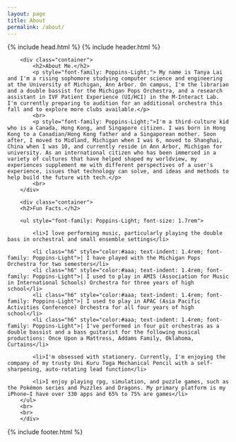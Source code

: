 ```yaml
---
layout: page
title: About
permalink: /about/
---
```

<head>
	<title>{{ site.author }} / {{ site.ab }}</title>
	<meta name="author" content="{{ site.author }}">
	<meta name="description" content="{{ page.content | strip_html | strip_newlines }}">
	<meta name="keywords" content="{{ page.meta.keywords }}">
	{% include head.html %}
</head>
<body>
	{% include header.html %}
  <main class="content">

		<div class="container">
			<h2>About Me.</h2>
			<p style="font-family: Poppins-Light;"> My name is Tanya Lai and I'm a rising sophomore studying computer science and engineering at the University of Michigan, Ann Arbor. On campus, I'm the librarian and a double bassist for the Michigan Pops Orchestra, and a research assistant in IVF Patient Experience (UI/HCI) in the M-Interact Lab. I'm currently preparing to audition for an additional orchestra this fall and to explore more clubs available.</p>
			<br>
			<p style="font-family: Poppins-Light;">I'm a third-culture kid who is a Canada, Hong Kong, and Singapore citizen. I was born in Hong Kong to a Canadian/Hong Kong father and a Singaporean mother. Soon after, I moved to Midland, Michigan when I was 6, moved to Shanghai, China when I was 10, and currently reside in Ann Arbor, Michigan for university. As an international citizen who has been immersed in a variety of cultures that have helped shaped my worldview, my experiences supplement me with different perspectives of a user's experience, issues that technology can solve, and ideas and methods to help build the future with tech.</p>
			<br>
		</div>

		<div class="container">
		<h2>Fun Facts.</h2>

		<ul style="font-family: Poppins-Light; font-size: 1.7rem">

			<li>I love performing music, particularly playing the double bass in orchestral and small ensemble settings</li>

			<li class="h6" style="color:#aaa; text-indent: 1.4rem; font-family: Poppins-Light">| I have played with the Michigan Pops Orchestra for two semesters</li>
			<li class="h6" style="color:#aaa; text-indent: 1.4rem; font-family: Poppins-Light">| I used to play in AMIS (Association for Music in International Schools) Orchestra for three years of high school</li>
			<li class="h6" style="color:#aaa; text-indent: 1.4rem; font-family: Poppins-Light">| I used to play in APAC (Asia Pacific Activities Conference) Orchestra for all four years of high school</li>
			<li class="h6" style="color:#aaa; text-indent: 1.4rem; font-family: Poppins-Light">| I've performed in four pit orchestras as a double bassist and a bass guitarist for the following musical productions: Once Upon a Mattress, Addams Family, Oklahoma, Curtains</li>

			<li>I'm obsessed with stationery. Currently, I'm enjoying the company of my trusty Uni Kuru Toga Mechanical Pencil with a self-sharpening, auto-rotating lead function</li>

			<li>I enjoy playing rpg, simulation, and puzzle games, such as the Pokémon series and Puzzles and Dragons. My primary platform is my iPhone–I have over 330 apps and 65% to 75% are games</li>
		</ul>
		<br>
		<br>
		</div>



  </main>
  {% include footer.html %}
</body>
